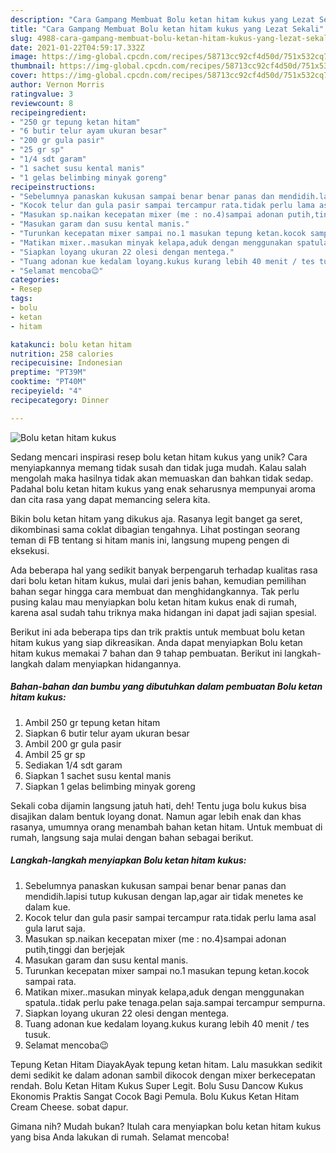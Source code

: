 ```yaml
---
description: "Cara Gampang Membuat Bolu ketan hitam kukus yang Lezat Sekali"
title: "Cara Gampang Membuat Bolu ketan hitam kukus yang Lezat Sekali"
slug: 4988-cara-gampang-membuat-bolu-ketan-hitam-kukus-yang-lezat-sekali
date: 2021-01-22T04:59:17.332Z
image: https://img-global.cpcdn.com/recipes/58713cc92cf4d50d/751x532cq70/bolu-ketan-hitam-kukus-foto-resep-utama.jpg
thumbnail: https://img-global.cpcdn.com/recipes/58713cc92cf4d50d/751x532cq70/bolu-ketan-hitam-kukus-foto-resep-utama.jpg
cover: https://img-global.cpcdn.com/recipes/58713cc92cf4d50d/751x532cq70/bolu-ketan-hitam-kukus-foto-resep-utama.jpg
author: Vernon Morris
ratingvalue: 3
reviewcount: 8
recipeingredient:
- "250 gr tepung ketan hitam"
- "6 butir telur ayam ukuran besar"
- "200 gr gula pasir"
- "25 gr sp"
- "1/4 sdt garam"
- "1 sachet susu kental manis"
- "1 gelas belimbing minyak goreng"
recipeinstructions:
- "Sebelumnya panaskan kukusan sampai benar benar panas dan mendidih.lapisi tutup kukusan dengan lap,agar air tidak menetes ke dalam kue."
- "Kocok telur dan gula pasir sampai tercampur rata.tidak perlu lama asal gula larut saja."
- "Masukan sp.naikan kecepatan mixer (me : no.4)sampai adonan putih,tinggi dan berjejak"
- "Masukan garam dan susu kental manis."
- "Turunkan kecepatan mixer sampai no.1 masukan tepung ketan.kocok sampai rata."
- "Matikan mixer..masukan minyak kelapa,aduk dengan menggunakan spatula..tidak perlu pake tenaga.pelan saja.sampai tercampur sempurna."
- "Siapkan loyang ukuran 22 olesi dengan mentega."
- "Tuang adonan kue kedalam loyang.kukus kurang lebih 40 menit / tes tusuk."
- "Selamat mencoba😉"
categories:
- Resep
tags:
- bolu
- ketan
- hitam

katakunci: bolu ketan hitam 
nutrition: 258 calories
recipecuisine: Indonesian
preptime: "PT39M"
cooktime: "PT40M"
recipeyield: "4"
recipecategory: Dinner

---
```



![Bolu ketan hitam kukus](https://img-global.cpcdn.com/recipes/58713cc92cf4d50d/751x532cq70/bolu-ketan-hitam-kukus-foto-resep-utama.jpg)

Sedang mencari inspirasi resep bolu ketan hitam kukus yang unik? Cara menyiapkannya memang tidak susah dan tidak juga mudah. Kalau salah mengolah maka hasilnya tidak akan memuaskan dan bahkan tidak sedap. Padahal bolu ketan hitam kukus yang enak seharusnya mempunyai aroma dan cita rasa yang dapat memancing selera kita.

Bikin bolu ketan hitam yang dikukus aja. Rasanya legit banget ga seret, dikombinasi sama coklat dibagian tengahnya. Lihat postingan seorang teman di FB tentang si hitam manis ini, langsung mupeng pengen di eksekusi.

Ada beberapa hal yang sedikit banyak berpengaruh terhadap kualitas rasa dari bolu ketan hitam kukus, mulai dari jenis bahan, kemudian pemilihan bahan segar hingga cara membuat dan menghidangkannya. Tak perlu pusing kalau mau menyiapkan bolu ketan hitam kukus enak di rumah, karena asal sudah tahu triknya maka hidangan ini dapat jadi sajian spesial.


Berikut ini ada beberapa tips dan trik praktis untuk membuat bolu ketan hitam kukus yang siap dikreasikan. Anda dapat menyiapkan Bolu ketan hitam kukus memakai 7 bahan dan 9 tahap pembuatan. Berikut ini langkah-langkah dalam menyiapkan hidangannya.

<!--inarticleads1-->

##### Bahan-bahan dan bumbu yang dibutuhkan dalam pembuatan Bolu ketan hitam kukus:

1. Ambil 250 gr tepung ketan hitam
1. Siapkan 6 butir telur ayam ukuran besar
1. Ambil 200 gr gula pasir
1. Ambil 25 gr sp
1. Sediakan 1/4 sdt garam
1. Siapkan 1 sachet susu kental manis
1. Siapkan 1 gelas belimbing minyak goreng


Sekali coba dijamin langsung jatuh hati, deh! Tentu juga bolu kukus bisa disajikan dalam bentuk loyang donat. Namun agar lebih enak dan khas rasanya, umumnya orang menambah bahan ketan hitam. Untuk membuat di rumah, langsung saja mulai dengan bahan sebagai berikut. 

<!--inarticleads2-->

##### Langkah-langkah menyiapkan Bolu ketan hitam kukus:

1. Sebelumnya panaskan kukusan sampai benar benar panas dan mendidih.lapisi tutup kukusan dengan lap,agar air tidak menetes ke dalam kue.
1. Kocok telur dan gula pasir sampai tercampur rata.tidak perlu lama asal gula larut saja.
1. Masukan sp.naikan kecepatan mixer (me : no.4)sampai adonan putih,tinggi dan berjejak
1. Masukan garam dan susu kental manis.
1. Turunkan kecepatan mixer sampai no.1 masukan tepung ketan.kocok sampai rata.
1. Matikan mixer..masukan minyak kelapa,aduk dengan menggunakan spatula..tidak perlu pake tenaga.pelan saja.sampai tercampur sempurna.
1. Siapkan loyang ukuran 22 olesi dengan mentega.
1. Tuang adonan kue kedalam loyang.kukus kurang lebih 40 menit / tes tusuk.
1. Selamat mencoba😉


Tepung Ketan Hitam DiayakAyak tepung ketan hitam. Lalu masukkan sedikit demi sedikit ke dalam adonan sambil dikocok dengan mixer berkecepatan rendah. Bolu Ketan Hitam Kukus Super Legit. Bolu Susu Dancow Kukus Ekonomis Praktis Sangat Cocok Bagi Pemula. Bolu Kukus Ketan Hitam Cream Cheese. sobat dapur. 

Gimana nih? Mudah bukan? Itulah cara menyiapkan bolu ketan hitam kukus yang bisa Anda lakukan di rumah. Selamat mencoba!
